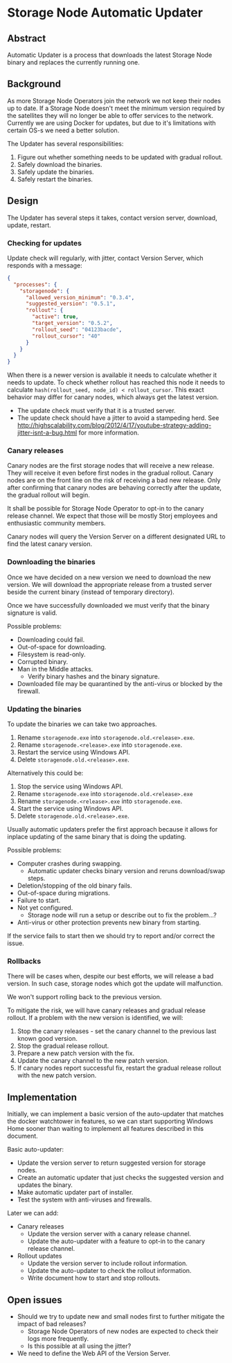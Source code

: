 # Storage Node Automatic Updater

## Abstract

Automatic Updater is a process that downloads the latest Storage Node binary and replaces the currently running one.

## Background

As more Storage Node Operators join the network we not keep their nodes up to date.
If a Storage Node doesn't meet the minimum version required by the satellites they will no longer be able to offer services to the network.
Currently we are using Docker for updates, but due to it's limitations with certain OS-s we need a better solution.

The Updater has several responsibilities:

1. Figure out whether something needs to be updated with gradual rollout.
1. Safely download the binaries.
1. Safely update the binaries.
1. Safely restart the binaries.

## Design

The Updater has several steps it takes, contact version server, download, update, restart.

### Checking for updates

Update check will regularly, with jitter, contact Version Server, which responds with a message:

```json
{
  "processes": {
    "storagenode": {
      "allowed_version_minimum": "0.3.4",
      "suggested_version": "0.5.1",
      "rollout": {
        "active": true,
        "target_version": "0.5.2",
        "rollout_seed": "04123bacde",
        "rollout_cursor": "40"
      }
    }
  }
}
```

When there is a newer version is available it needs to calculate whether it needs to update. To check whether rollout has reached this node it needs to calculate `hash(rollout_seed, node_id) < rollout_cursor`. This exact behavior may differ for canary nodes, which always get the latest version.

* The update check must verify that it is a trusted server.
* The update check should have a jitter to avoid a stampeding herd. See http://highscalability.com/blog/2012/4/17/youtube-strategy-adding-jitter-isnt-a-bug.html for more information.

### Canary releases

Canary nodes are the first storage nodes that will receive a new release. They will receive it even before first nodes in the gradual rollout. Canary nodes are on the front line on the risk of receiving a bad new release. Only after confirming that canary nodes are behaving correctly after the update, the gradual rollout will begin.

It shall be possible for Storage Node Operator to opt-in to the canary release channel. We expect that those will be mostly Storj employees and enthusiastic community members.

Canary nodes will query the Version Server on a different designated URL to find the latest canary version.

### Downloading the binaries

Once we have decided on a new version we need to download the new version. We will download the appropriate release from a trusted server beside the current binary (instead of temporary directory).

Once we have successfully downloaded we must verify that the binary signature is valid.

Possible problems:
* Downloading could fail.
* Out-of-space for downloading.
* Filesystem is read-only.
* Corrupted binary.
* Man in the Middle attacks.
    * Verify binary hashes and the binary signature.
* Downloaded file may be quarantined by the anti-virus or blocked by the firewall.

### Updating the binaries

To update the binaries we can take two approaches. 

1. Rename `storagenode.exe` into `storagenode.old.<release>.exe`.
1. Rename `storagenode.<release>.exe` into `storagenode.exe`.
1. Restart the service using Windows API.
1. Delete `storagenode.old.<release>.exe`.


Alternatively this could be:

1. Stop the service using Windows API.
1. Rename `storagenode.exe` into `storagenode.old.<release>.exe`
1. Rename `storagenode.<release>.exe` into `storagenode.exe`.
1. Start the service using Windows API.
1. Delete `storagenode.old.<release>.exe`.

Usually automatic updaters prefer the first approach because it allows for inplace updating of the same binary that is doing the updating.

Possible problems:
* Computer crashes during swapping.
    * Automatic updater checks binary version and reruns download/swap steps.
* Deletion/stopping of the old binary fails.
* Out-of-space during migrations.
* Failure to start.
* Not yet configured.
    * Storage node will run a setup or describe out to fix the problem...?
* Anti-virus or other protection prevents new binary from starting.

If the service fails to start then we should try to report and/or correct the issue.

### Rollbacks

There will be cases when, despite our best efforts, we will release a bad version. In such case, storage nodes which got the update will malfunction.

We won't support rolling back to the previous version.

To mitigate the risk, we will have canary releases and gradual release rollout. If a problem with the new version is identified, we will:

1. Stop the canary releases - set the canary channel to the previous last known good version.
1. Stop the gradual release rollout.
1. Prepare a new patch version with the fix.
1. Update the canary channel to the new patch version.
1. If canary nodes report successful fix, restart the gradual release rollout with the new patch version.

## Implementation

Initially, we can implement a basic version of the auto-updater that matches the docker watchtower in features, so we can start supporting Windows Home sooner than waiting to implement all features described in this document.

Basic auto-updater:
* Update the version server to return suggested version for storage nodes.
* Create an automatic updater that just checks the suggested version and updates the binary.
* Make automatic updater part of installer.
* Test the system with anti-viruses and firewalls.

Later we can add:
* Canary releases
  * Update the version server with a canary release channel.
  * Update the auto-updater with a feature to opt-in to the canary release channel.
* Rollout updates
  * Update the version server to include rollout information.
  * Update the auto-updater to check the rollout information.
  * Write document how to start and stop rollouts.

## Open issues

* Should we try to update new and small nodes first to further mitigate the impact of bad releases?
  * Storage Node Operators of new nodes are expected to check their logs more frequently.
  * Is this possible at all using the jitter?
* We need to define the Web API of the Version Server.
